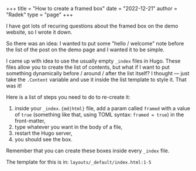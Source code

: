 +++
title = "How to create a framed box"
date = "2022-12-21"
author = "Radek"
type = "page"
+++

I have got lots of recuring questions about the framed box on the demo website, so I wrote it down.

So there was an idea: I wanted to put some "hello / welcome" note before the list of the post on the demo page and I wanted it to be simple.

I came up with idea to use the usually empty `_index` files in Hugo. These files allow you to create the list of contents, but what if I want to put something dynamically before / around / after the list itself? I thought — just take the `.Content` variable and use it inside the list template to style it. That was it!

Here is a list of steps you need to do to re-create it:

1. inside your `_index.{md|html}` file, add a param called `framed` with a value of `true` (something like that, using TOML syntax: `framed = true`) in the front-matter,
2. type whatever you want in the body of a file,
3. restart the Hugo server,
4. you should see the box.

Remember that you can create these boxes inside every `_index` file.

The template for this is in: `layouts/_default/index.html:1-5`

